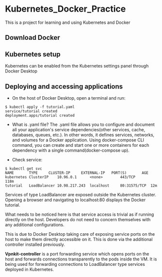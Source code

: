 # Kubernetes_Docker_Practice
This is a project for learning and using Kubernetes and Docker

## Download Docker

## Kubernetes setup
Kubernetes can be enabled from the Kubernetes settings panel through Docker Desktop

## Deploying and accessing applications
- On the host of Docker Desktop, open a terminal and run:
```
$ kubectl apply -f tutorial.yaml
service/tutorial created
deployment.apps/tutorial created
```
- What is .yaml file?
The .yaml file allows you to configure and document all your application's service dependencies(other services, cache, databases, queues, etc.). In other words, it defines services, networks, and volumes for a Docker application. Using docker-compose CLI command, you can create and start one or more containers for each dependency with a single command(docker-compose up).

- Check service:
```
$ kubectl get svc
NAME       TYPE   	CLUSTER-IP     EXTERNAL-IP   PORT(S)       AGE
kubernetes ClusterIP  	10.96.0.1      <none>        443/TCP       118m
tutorial   LoadBalancer 10.98.217.243  localhost     80:31575/TCP  12m
```

Services of type LoadBalancer are exposed outside the Kubernetes cluster. Opening a browser and navigating to localhost:80 displays the Docker tutorial.

What needs to be noticed here is that service access is trivial as if running directly on the host. Developers do not need to concern themselves with any additional configurations.

This is due to Docker Desktop taking care of exposing service ports on the host to make them directly accessible on it. This is done via the additional controller installed previously.

**Vpnkit-controller** is a port forwarding service which opens ports on the host and forwards connections transparently to the pods inside the VM. It is being used for forwarding connections to LoadBalancer type services deployed in Kubernetes.
